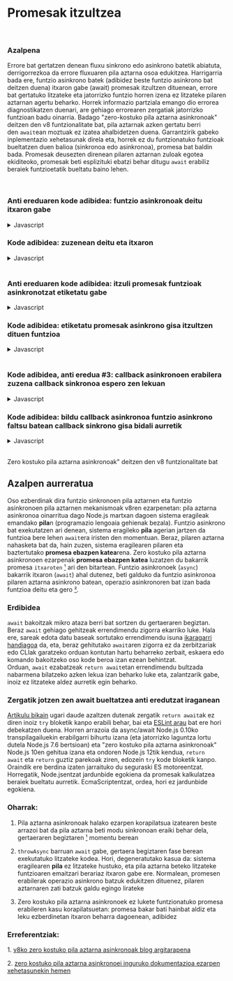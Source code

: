 # Promesak itzultzea

<br/>

### Azalpena

Errore bat gertatzen denean fluxu sinkrono edo asinkrono batetik abiatuta, derrigorrezkoa da errore fluxuaren pila aztarna osoa edukitzea. Harrigarria bada ere, funtzio asinkrono batek (adibidez beste funtzio asinkrono bat deitzen duena) itxaron gabe (await) promesak itzultzen dituenean, errore bat gertatuko litzateke eta jatorrizko funtzio horren izena ez litzateke pilaren aztarnan agertu beharko. Horrek informazio partziala emango dio errorea diagnostikatzen duenari, are gehiago errorearen zergatiak jatorrizko funtzioan badu oinarria. Badago "zero-kostuko pila aztarna asinkronoak" deitzen den v8 funtzionalitate bat, pila aztarnak azken gertatu berri den `await`ean moztuak ez izatea ahalbidetzen duena. Garrantzirik gabeko inplementazio xehetasunak direla eta, horrek ez du funtzionatuko funtzioak bueltatzen duen balioa (sinkronoa edo asinkronoa), promesa bat baldin bada. Promesak deusezten direnean pilaren aztarnan zuloak egotea ekiditeoko, promesak beti esplizituki ebatzi behar ditugu `await` erabiliz beraiek funtzioetatik bueltatu baino lehen.

<br/>

### Anti ereduaren kode adibidea: funtzio asinkronoak deitu itxaron gabe

<details><summary>Javascript</summary>
<p>

```javascript
async function asyncJaurti(mezua) {
  await null // benetako asinkronoa den zerbaiti itxaron beharra (begiratu #2 puntua)
  throw Error(mezua)
}

async function bueltatuItxaronGabe () {
  return asyncJaurti('bueltatuItxaronGabe falta da pilaren aztarnan')
}

// 👎 EZ du edukiko bueltatuItxaronGabe pilaren aztarnan
bueltatuItxaronGabe().catch(console.log)
```

erregistratuko du

```
Errorea: bueltatuItxaronGabe falta da pilaren aztarnan
    asyncJaurti-ren barruan ([...])
```
</p>
</details>

### Kode adibidea: zuzenean deitu eta itxaron

<details><summary>Javascript</summary>
<p>

```javascript
async function asyncJaurti(mezua) {
  await null // benetako asinkronoa den zerbaiti itxaron beharra (begiratu #2 puntua)
  throw Error(mezua)
}

async function bueltatuItxaronda() {
  return await asyncJaurti('zati guztiak edukiz')
}

// 👍bueltatuItxaronda edukiko du pilaren aztarnan
bueltatuItxaronda().catch(console.log)
```

erregistratuko du

```
Error: zati guztiak edukiz
    asyncJaurti-ren barruan ([...])
    bueltatuItxaronda-ren barruan ([...])
```

</p>
</details>

<br/>

### Anti ereduaren kode adibidea: itzuli promesak funtzioak asinkronotzat etiketatu gabe

<details><summary>Javascript</summary>
<p>

```javascript
async function asyncJaurti () {
  await null // benetako asinkronoa den zerbaiti itxaron beharra (begiratu #2 puntua)
  throw Error('syncFn falta da pilaren aztarnan')
}

function syncFn () {
  return asyncJaurti()
}

async function asyncFn () {
  return await syncFn()
}

// 👎 ez dut edukiko syncFn pilaren aztarnan promesak itzultzen dituelako sinkronizatzen den ari den bitartean
asyncFn().catch(console.log)
```

erregistratuko du

```
Error: syncFn falta da pilaren aztarnan
    asyncJaurti-ren barruan ([...])
    async asyncFn-en barruan ([...])
```

</p>
</details>

### Kode adibidea: etiketatu promesak asinkrono gisa itzultzen dituen funtzioa

<details><summary>Javascript</summary>
<p>

```javascript
async function asyncJaurti () {
  await null // benetako asinkronoa den zerbaiti itxaron beharra (begiratu #2 puntua)
  throw Error('zati guztiak edukiz')
}

async function syncEtikAsyncFnraAldatua() {
  return await asyncJaurti()
}

async function asyncFn () {
  return await syncEtikAsyncFnraAldatua()
}

// 👍 orain syncEtikAsyncFnraAldatua pilaren aztarnan agertuko da
asyncFn().catch(console.log)
```

erregistratuko du

```
Error: zati guztiak edukiz
    asyncJaurti-ren barruan ([...])
    syncEtikAsyncFnraAldatua-ren barruan ([...])
    async asyncFn-en barruan ([...])
```

</p>
</details>

</br>

### Kode adibidea, anti eredua #3: callback asinkronoen erabilera zuzena callback sinkronoa espero zen lekuan

<details><summary>Javascript</summary>
<p>

```javascript
async function berreskuratuErabiltzailea (id) {
  await null
  if (!id) throw Error('pilaren aztarna falta da berreskuratuErabiltzailea deitu den lekuan')
  return {id}
}

const erabiltzaileIdak = [1, 2, 0, 3]

// 👎 pilaren aztarnak berreskuratuErabiltzailea funtzioa edukiko du baina ez du zehaztuko non izan den deitua
Promise.all(erabiltzaileIdak.map(berreskuratuErabiltzailea)).catch(console.log)
```

erregistratuko du

```
Error: pilaren aztarna falta da berreskuratuErabiltzailea deitu den lekuan
    berreskuratuErabiltzailea-en barruan ([...])
    async Promise.all-en barruan (index 2)
```

*Apunte bat*: pentsa liteke `Promise.all (index 2)`ek `berreskuratuErabiltzailea` deitua izan den lekua ulertzen lagundu dezakela, baina [guztiz ezberdina den v8ko akatsa](https://bugs.chromium.org/p/v8/issues/detail?id=9023) dela eta, `(index 2)` v8 barneko lerro bat da

</p>
</details>

### Kode adibidea: bildu callback asinkronoa funtzio asinkrono faltsu batean callback sinkrono gisa bidali aurretik

<details><summary>Javascript</summary>
<p>

*1.oharra*: callbacka deituko duen funtzioaren kodea kontrolatuz gero, soilik aldatu funtzio hau asinkronora eta gehitu `await` callback deiaren aurretik. Callbacka deitzen duen kodearen ardurandu ez zarela kontsideratu dut behean (edo honen aldaketa onartezina da adibidez atzeranzko-konpatibilitatea dela eta)

*2.oharra*: sarri, callback sinrkono bat espero den lekuetan callback asinkronoak erabiltzeak ez du inola ere funtzionatuko. Hau ez da funtzionatzen ez duen kodea nola konpontzeari buruz, kodea behar bezala funtzionatzen ari denean pilaren aztarna nola konpontzeari buruz baizik

```javascript
async function berreskuratuErabiltzailea (id) {
  await null
  if (!id) throw Error('zati guztiak edukiz')
  return {id}
}

const erabiltzaileIdak = [1, 2, 0, 3]

// 👍 orain azpiko lerroa pilaren aztarnan dago
Promise.all(erabiltzaileIdak.map(async id => await berreskuratuErabiltzailea(id))).catch(console.log)
```

erregistratuko du

```
Error: zati guztiak edukiz
    berreskuratuErabiltzailea-ren barruan ([...])
    async-en barruan ([...])
    async Promise.all-en barruan (index 2)
```

`map` barruko `await` explizituari esker, `async-ren barruan ([...])` lerroaren bukaerak `berreskuratuErabiltzailea` deitua izan den puntu zehatza adieraziko du

*Apunte bat*: `berreskuratuErabiltzailea` biltzen duen funtzio asinkrono batek `await` ahazten badu zerbait bueltatu aurretik (anti-eredua #1 + anti-eredua #3), zati bat bakarrik izango da mantendua pilaren aztarnan:


```javascript
[...]

// 👎 anti-pattern 1 + anti-pattern 3 - only one frame left in stacktrace
Promise.all(erabiltzaileIdak.map(async id => berreskuratuErabiltzailea(id))).catch(console.log)
```

erregistratuko du

```
Error: [...]
    berreskuratuErabiltzailea-ren barruan ([...])
```

</p>
</details>

<br/>

Zero kostuko pila aztarna asinkronoak" deitzen den v8 funtzionalitate bat

## Azalpen aurreratua

Oso ezberdinak dira funtzio sinkronoen pila aztarnen eta funtzio asinkronoen pila aztarnen mekanismoak v8ren ezarpenetan: pila aztarna asinkronoa oinarritua dago Node.js martxan dagoen sistema eragileak emandako **pila**n (programazio lengoaia gehienak bezala). Funtzio asinkrono bat exekutatzen ari denean, sistema eragileko **pila** agerian jartzen da funtzioa bere lehen `await`era iristen den momentuan. Beraz, pilaren aztarna nahasketa bat da, hain zuzen, sistema eragilearen pilaren eta baztertutako **promesa ebazpen katea**rena. Zero kostuko pila aztarna asinkronoen ezarpenak **promesa ebazpen katea** luzatzen du bakarrik promesa `itxaroten`  <span>[¹](#1)</span> ari den bitartean. Funtzio asinkronoek (`async`) bakarrik itxaron (`await`) ahal dutenez, beti galduko da funtzio asinkronoa pilaren aztarna asinkrono batean, operazio asinkronoren bat izan bada funtzioa deitu eta gero <span>[²](#2)</span>.

### Erdibidea

`await` bakoitzak mikro ataza berri bat sortzen du gertaeraren begiztan. Beraz `await` gehiago gehitzeak errendimendu zigorra ekarriko luke. Hala ere, sareak edota datu baseak sortutako errendimendu isuna [ikaragarri handiagoa](https://colin-scott.github.io/personal_website/research/interactive_latency.html) da, eta, beraz gehitutako `await`aren zigorra ez da zerbitzariak edo CLIak garatzeko orduan kontutan hartu beharreko zerbait, eskaera edo komando bakoitzeko oso kode beroa izan ezean behintzat. Orduan, `await` ezabatzeak `return await`etan errendimendu bultzada nabarmena bilatzeko azken lekua izan beharko luke eta, zalantzarik gabe, inoiz ez litzateke aldez aurretik egin beharko.


### Zergatik jotzen zen await bueltatzea anti eredutzat iraganean

[Artikulu bikain](https://jakearchibald.com/2017/await-vs-return-vs-return-await/) ugari daude azaltzen dutenak zergatik `return await`ak ez diren inoiz `try` bloketik kanpo erabili behar, bai eta [ESLint arau](https://eslint.org/docs/rules/no-return-await) bat ere hori debekatzen duena. Horren arrazoia da async/await Node.js 0.10ko transpilagailuekin erabilgarri bihurtu izana (eta jatorrizko laguntza lortu dutela Node.js 7.6 bertsioan) eta "zero kostuko pila aztarna asinkronoak" Node.js 10en gehitua izana eta ondoren Node.js 12tik kendua, `return await` eta `return` guztiz parekoak ziren, edozein `try` kode bloketik kanpo. Oraindik ere berdina izaten jarraituko du seguraski ES motoreentzat. Horregatik, Node.jsentzat jardunbide egokiena da promesak kalkulatzea beraiek bueltatu aurretik. EcmaScriptentzat, ordea, hori ez jardunbide egokiena.

### Oharrak:

1. Pila aztarna asinkronoak halako ezarpen korapilatsua izatearen beste arrazoi bat da pila aztarna beti modu sinkronoan eraiki behar dela, gertaeraren begiztaren <span id="a1">[¹](#1)</span> momentu berean

2. `throwAsync` barruan `await` gabe, gertaera begiztaren fase berean exekutatuko litzateke kodea. Hori, degeneratutako kasua da: sistema eragilearen **pila** ez litzateke hustuko, eta pila aztarna beteko litzateke funtzioaren emaitzari berariaz itxaron gabe ere. Normalean, promesen erabilerak operazio asinkrono batzuk edukitzen dituenez, pilaren aztarnaren zati batzuk galdu egingo lirateke

3. Zero kostuko pila aztarna asinkronoek ez lukete funtzionatuko promesa erabileren kasu korapilatsuetan: promesa bakar bati hainbat aldiz eta leku ezberdinetan itxaron beharra dagoenean, adibidez


### Erreferentziak:
  <span id="1">1. </span>[v8ko zero kostuko pila aztarna asinkronoak blog argitarapena](https://v8.dev/blog/fast-async)
  <br>

  <span id="2">2. </span>[zero kostuko pila aztarna asinkronoei inguruko dokumentazioa ezarpen xehetasunekin hemen](
    https://docs.google.com/document/d/13Sy_kBIJGP0XT34V1CV3nkWya4TwYx9L3Yv45LdGB6Q/edit
  )
  <br>
